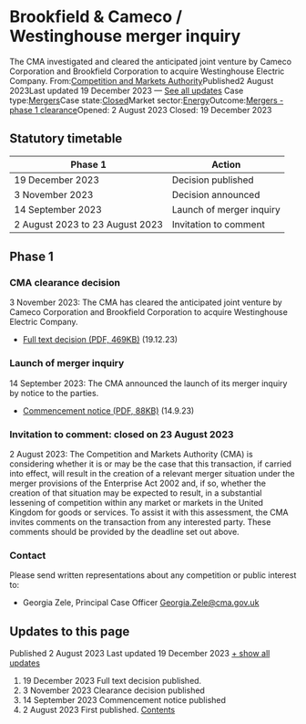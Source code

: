 # Brookfield & Cameco / Westinghouse merger inquiry
The CMA investigated and cleared the anticipated joint venture by Cameco Corporation and Brookfield Corporation to acquire Westinghouse Electric Company.
From:[Competition and Markets Authority](/government/organisations/competition-and-markets-authority)Published2 August 2023Last updated
19 December 2023
— [See all updates](#full-publication-update-history)
Case type:[Mergers](/cma-cases?case_type%5B%5D=mergers)Case state:[Closed](/cma-cases?case_state%5B%5D=closed)Market sector:[Energy](/cma-cases?market_sector%5B%5D=energy)Outcome:[Mergers - phase 1 clearance](/cma-cases?outcome_type%5B%5D=mergers-phase-1-clearance)Opened:
2 August 2023
Closed:
19 December 2023
## Statutory timetable
| Phase 1 | Action |
| --- | --- |
| 19 December 2023 | Decision published |
| 3 November 2023 | Decision announced |
| 14 September 2023 | Launch of merger inquiry |
| 2 August 2023 to 23 August 2023 | Invitation to comment |
## Phase 1
### CMA clearance decision
3 November 2023: The CMA has cleared the anticipated joint venture by Cameco Corporation and Brookfield Corporation to acquire Westinghouse Electric Company.
- [Full text decision (PDF, 469KB)](https://assets.publishing.service.gov.uk/media/65819a9223b70a000d234c07/A._Full_text_decision_.pdf) (19.12.23)
### Launch of merger inquiry
14 September 2023: The CMA announced the launch of its merger inquiry by notice to the parties.
- [Commencement notice (PDF, 88KB)](https://assets.publishing.service.gov.uk/media/6502cafa702634001389b821/Brookfield_Cameco_Westinghouse_-_Notice_for_Commencement_of_Initial_Period_-_14_September_2023_-_Web_A.pdf) (14.9.23)
### Invitation to comment: closed on 23 August 2023
2 August 2023: The Competition and Markets Authority (CMA) is considering whether it is or may be the case that this transaction, if carried into effect, will result in the creation of a relevant merger situation under the merger provisions of the Enterprise Act 2002 and, if so, whether the creation of that situation may be expected to result, in a substantial lessening of competition within any market or markets in the United Kingdom for goods or services.
To assist it with this assessment, the CMA invites comments on the transaction from any interested party.
These comments should be provided by the deadline set out above.
### Contact
Please send written representations about any competition or public interest to:
- Georgia Zele, Principal Case Officer [Georgia.Zele@cma.gov.uk](mailto:Georgia.Zele@cma.gov.uk)
## Updates to this page
Published 2 August 2023
Last updated 19 December 2023
[+ show all updates](#full-history)
1. 19 December 2023
Full text decision published.
2. 3 November 2023
Clearance decision published
3. 14 September 2023
Commencement notice published
4. 2 August 2023
First published.
[Contents](#contents)